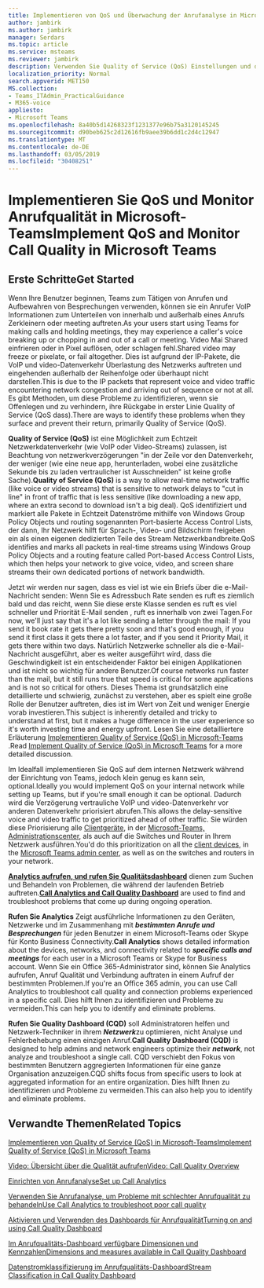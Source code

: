 ```yaml
---
title: Implementieren von QoS und Überwachung der Anrufanalyse in Microsoft Teams
author: jambirk
ms.author: jambirk
manager: Serdars
ms.topic: article
ms.service: msteams
ms.reviewer: jambirk
description: Verwenden Sie Quality of Service (QoS) Einstellungen und dann Analytics aufrufen und Aufrufen Qualitätsdashboard in Microsoft-Teams.
localization_priority: Normal
search.appverid: MET150
MS.collection:
- Teams_ITAdmin_PracticalGuidance
- M365-voice
appliesto:
- Microsoft Teams
ms.openlocfilehash: 8a40b5d14268323f1231377e96b75a3120145245
ms.sourcegitcommit: d90beb625c2d12616fb9aee39b6dd1c2d4c12947
ms.translationtype: MT
ms.contentlocale: de-DE
ms.lasthandoff: 03/05/2019
ms.locfileid: "30408251"
---
```

# <a name="implement-qos-and-monitor-call-quality-in-microsoft-teams"></a><span data-ttu-id="8c6b6-103">Implementieren Sie QoS und Monitor Anrufqualität in Microsoft-Teams</span><span class="sxs-lookup"><span data-stu-id="8c6b6-103">Implement QoS and Monitor Call Quality in Microsoft Teams</span></span>

## <a name="get-started"></a><span data-ttu-id="8c6b6-104">Erste Schritte</span><span class="sxs-lookup"><span data-stu-id="8c6b6-104">Get Started</span></span>

<span data-ttu-id="8c6b6-105">Wenn Ihre Benutzer beginnen, Teams zum Tätigen von Anrufen und Aufbewahren von Besprechungen verwenden, können sie ein Anrufer VoIP Informationen zum Unterteilen von innerhalb und außerhalb eines Anrufs Zerkleinern oder meeting auftreten.</span><span class="sxs-lookup"><span data-stu-id="8c6b6-105">As your users start using Teams for making calls and holding meetings, they may experience a caller's voice breaking up or chopping in and out of a call or meeting.</span></span> <span data-ttu-id="8c6b6-106">Video Mai Shared einfrieren oder in Pixel auflösen, oder schlagen fehl.</span><span class="sxs-lookup"><span data-stu-id="8c6b6-106">Shared video may freeze or pixelate, or fail altogether.</span></span> <span data-ttu-id="8c6b6-107">Dies ist aufgrund der IP-Pakete, die VoIP und video-Datenverkehr Überlastung des Netzwerks auftreten und eingehenden außerhalb der Reihenfolge oder überhaupt nicht darstellen.</span><span class="sxs-lookup"><span data-stu-id="8c6b6-107">This is due to the IP packets that represent voice and video traffic encountering network congestion and arriving out of sequence or not at all.</span></span> <span data-ttu-id="8c6b6-108">Es gibt Methoden, um diese Probleme zu identifizieren, wenn sie Offenlegen und zu verhindern, ihre Rückgabe in erster Linie Quality of Service (QoS dass).</span><span class="sxs-lookup"><span data-stu-id="8c6b6-108">There are ways to identify these problems when they surface and prevent their return, primarily Quality of Service (QoS).</span></span>

<span data-ttu-id="8c6b6-109">**Quality of Service (QoS)** ist eine Möglichkeit zum Echtzeit Netzwerkdatenverkehr (wie VoIP oder Video-Streams) zulassen, ist Beachtung von netzwerkverzögerungen "in der Zeile vor den Datenverkehr, der weniger (wie eine neue app, herunterladen, wobei eine zusätzliche Sekunde bis zu laden vertraulicher ist Ausschneiden" ist keine große Sache).</span><span class="sxs-lookup"><span data-stu-id="8c6b6-109">**Quality of Service (QoS)** is a way to allow real-time network traffic (like voice or video streams) that is sensitive to network delays to "cut in line" in front of traffic that is less sensitive (like downloading a new app, where an extra second to download isn't a big deal).</span></span> <span data-ttu-id="8c6b6-110">QoS identifiziert und markiert alle Pakete in Echtzeit Datenströme mithilfe von Windows Group Policy Objects und routing sogenannten Port-basierte Access Control Lists, der dann, Ihr Netzwerk hilft für Sprach-, Video- und Bildschirm freigeben ein als einen eigenen dedizierten Teile des Stream Netzwerkbandbreite.</span><span class="sxs-lookup"><span data-stu-id="8c6b6-110">QoS identifies and marks all packets in real-time streams using Windows Group Policy Objects and a routing feature called Port-based Access Control Lists, which then helps your network to give voice, video, and screen share streams their own dedicated portions of network bandwidth.</span></span>

 <span data-ttu-id="8c6b6-111">Jetzt wir werden nur sagen, dass es viel ist wie ein Briefs über die e-Mail-Nachricht senden: Wenn Sie es Adressbuch Rate senden es ruft es ziemlich bald und das reicht, wenn Sie diese erste Klasse senden es ruft es viel schneller und Priorität E-Mail senden , ruft es innerhalb von zwei Tagen.</span><span class="sxs-lookup"><span data-stu-id="8c6b6-111">For now, we'll just say that it's a lot like sending a letter through the mail: If you send it book rate it gets there pretty soon and that's good enough, if you send it first class it gets there a lot faster, and if you send it Priority Mail, it gets there within two days.</span></span> <span data-ttu-id="8c6b6-112">Natürlich Netzwerke schneller als die e-Mail-Nachricht ausgeführt, aber es weiter ausgeführt wird, dass die Geschwindigkeit ist ein entscheidender Faktor bei einigen Applikationen und ist nicht so wichtig für andere Benutzer.</span><span class="sxs-lookup"><span data-stu-id="8c6b6-112">Of course networks run faster than the mail, but it still runs true that speed is critical for some applications and is not so critical for others.</span></span> <span data-ttu-id="8c6b6-113">Dieses Thema ist grundsätzlich eine detaillierte und schwierig, zunächst zu verstehen, aber es spielt eine große Rolle der Benutzer auftreten, dies ist im Wert von Zeit und weniger Energie vorab investieren.</span><span class="sxs-lookup"><span data-stu-id="8c6b6-113">This subject is inherently detailed and tricky to understand at first, but it makes a huge difference in the user experience so it's worth investing time and energy upfront.</span></span> <span data-ttu-id="8c6b6-114">Lesen Sie eine detailliertere Erläuterung [Implementieren Quality of Service (QoS) in Microsoft-Teams](QoS-in-Teams.md) .</span><span class="sxs-lookup"><span data-stu-id="8c6b6-114">Read [Implement Quality of Service (QoS) in Microsoft Teams](QoS-in-Teams.md) for a more detailed discussion.</span></span>

<span data-ttu-id="8c6b6-115">Im Idealfall implementieren Sie QoS auf dem internen Netzwerk während der Einrichtung von Teams, jedoch klein genug es kann sein, optional.</span><span class="sxs-lookup"><span data-stu-id="8c6b6-115">Ideally you would implement QoS on your internal network while setting up Teams, but if you're small enough it can be optional.</span></span> <span data-ttu-id="8c6b6-116">Dadurch wird die Verzögerung vertrauliche VoIP und video-Datenverkehr vor anderen Datenverkehr priorisiert abrufen.</span><span class="sxs-lookup"><span data-stu-id="8c6b6-116">This allows the delay-sensitive voice and video traffic to get prioritized ahead of other traffic.</span></span> <span data-ttu-id="8c6b6-117">Sie würden diese Priorisierung alle [Clientgeräte](QoS-in-Teams-clients.md), in der [Microsoft-Teams, Administrationscenter](meeting-settings-in-teams.md#set-how-you-want-to-handle-real-time-media-traffic-for-teams-meetings), als auch auf die Switches und Router in Ihrem Netzwerk ausführen.</span><span class="sxs-lookup"><span data-stu-id="8c6b6-117">You'd do this prioritization on all the [client devices](QoS-in-Teams-clients.md), in the [Microsoft Teams admin center](meeting-settings-in-teams.md#set-how-you-want-to-handle-real-time-media-traffic-for-teams-meetings), as well as on the switches and routers in your network.</span></span>

<span data-ttu-id="8c6b6-118">[**Analytics aufrufen, und rufen Sie Qualitätsdashboard**](difference-between-call-analytics-and-call-quality-dashboard.md) dienen zum Suchen und Behandeln von Problemen, die während der laufenden Betrieb auftreten.</span><span class="sxs-lookup"><span data-stu-id="8c6b6-118">[**Call Analytics and Call Quality Dashboard**](difference-between-call-analytics-and-call-quality-dashboard.md) are used to find and troubleshoot problems that come up during ongoing operation.</span></span>  

<span data-ttu-id="8c6b6-119">**Rufen Sie Analytics** Zeigt ausführliche Informationen zu den Geräten, Netzwerke und im Zusammenhang mit ***bestimmten Anrufe und Besprechungen*** für jeden Benutzer in einem Microsoft-Teams oder Skype für Konto Business Connectivity.</span><span class="sxs-lookup"><span data-stu-id="8c6b6-119">**Call Analytics** shows detailed information about the devices, networks, and connectivity related to  ***specific calls and meetings*** for each user in a Microsoft Teams or Skype for Business account.</span></span> <span data-ttu-id="8c6b6-120">Wenn Sie ein Office 365-Administrator sind, können Sie Analytics aufrufen, Anruf Qualität und Verbindung auftraten in einem Aufruf der bestimmten Problemen.</span><span class="sxs-lookup"><span data-stu-id="8c6b6-120">If you're an Office 365 admin, you can use Call Analytics to troubleshoot call quality and connection problems experienced in a specific call.</span></span> <span data-ttu-id="8c6b6-121">Dies hilft Ihnen zu identifizieren und Probleme zu vermeiden.</span><span class="sxs-lookup"><span data-stu-id="8c6b6-121">This can help you to identify and eliminate problems.</span></span>

<span data-ttu-id="8c6b6-122">**Rufen Sie Quality Dashboard (CQD)** soll Administratoren helfen und Netzwerk-Techniker in ihrem ***Netzwerk***zu optimieren, nicht Analyse und Fehlerbehebung einen einzigen Anruf.</span><span class="sxs-lookup"><span data-stu-id="8c6b6-122">**Call Quality Dashboard (CQD)** is designed to help admins and network engineers optimize their ***network***, not analyze and troubleshoot a single call.</span></span> <span data-ttu-id="8c6b6-123">CQD verschiebt den Fokus von bestimmten Benutzern aggregierten Informationen für eine ganze Organisation anzuzeigen.</span><span class="sxs-lookup"><span data-stu-id="8c6b6-123">CQD shifts focus from specific users to look at aggregated information for an entire organization.</span></span> <span data-ttu-id="8c6b6-124">Dies hilft Ihnen zu identifizieren und Probleme zu vermeiden.</span><span class="sxs-lookup"><span data-stu-id="8c6b6-124">This can also help you to identify and eliminate problems.</span></span>

## <a name="related-topics"></a><span data-ttu-id="8c6b6-125">Verwandte Themen</span><span class="sxs-lookup"><span data-stu-id="8c6b6-125">Related Topics</span></span>

[<span data-ttu-id="8c6b6-126">Implementieren von Quality of Service (QoS) in Microsoft-Teams</span><span class="sxs-lookup"><span data-stu-id="8c6b6-126">Implement Quality of Service (QoS) in Microsoft Teams</span></span>](QoS-in-Teams.md)

[<span data-ttu-id="8c6b6-127">Video: Übersicht über die Qualität aufrufen</span><span class="sxs-lookup"><span data-stu-id="8c6b6-127">Video: Call Quality Overview</span></span>](https://aka.ms/teams-quality)

[<span data-ttu-id="8c6b6-128">Einrichten von Anrufanalyse</span><span class="sxs-lookup"><span data-stu-id="8c6b6-128">Set up Call Analytics</span></span>](set-up-call-analytics.md)

[<span data-ttu-id="8c6b6-129">Verwenden Sie Anrufanalyse, um Probleme mit schlechter Anrufqualität zu behandeln</span><span class="sxs-lookup"><span data-stu-id="8c6b6-129">Use Call Analytics to troubleshoot poor call quality</span></span>](use-call-analytics-to-troubleshoot-poor-call-quality.md)

[<span data-ttu-id="8c6b6-130">Aktivieren und Verwenden des Dashboards für Anrufqualität</span><span class="sxs-lookup"><span data-stu-id="8c6b6-130">Turning on and using Call Quality Dashboard</span></span>](turning-on-and-using-call-quality-dashboard.md)

[<span data-ttu-id="8c6b6-131">Im Anrufqualitäts-Dashboard verfügbare Dimensionen und Kennzahlen</span><span class="sxs-lookup"><span data-stu-id="8c6b6-131">Dimensions and measures available in Call Quality Dashboard</span></span>](dimensions-and-measures-available-in-call-quality-dashboard.md)

[<span data-ttu-id="8c6b6-132">Datenstromklassifizierung im Anrufqualitäts-Dashboard</span><span class="sxs-lookup"><span data-stu-id="8c6b6-132">Stream Classification in Call Quality Dashboard</span></span>](stream-classification-in-call-quality-dashboard.md)